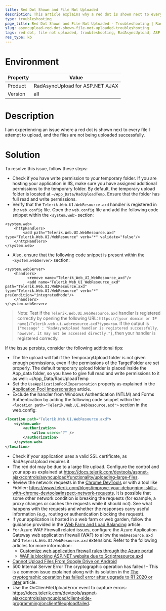 ```yaml
---
title: Red Dot Shown and File Not Uploaded
description: This article explains why a red dot is shown next to every file during the upload process and provides solutions to resolve the issue.
type: troubleshooting
page_title: Red Dot Shown and File Not Uploaded - Troubleshooting | RadAsyncUpload for ASP.NET AJAX
slug: asyncupload-red-dot-shown-file-not-uploaded-troubleshooting
tags: red dot, file not uploaded, troubleshooting, RadAsyncUpload, ASP.NET AJAX
res_type: kb
---
```

# Environment
| Property | Value |
| --- | --- |
| Product | RadAsyncUpload for ASP.NET AJAX |
| Version | all |

# Description
I am experiencing an issue where a red dot is shown next to every file I attempt to upload, and the files are not being uploaded successfully.

# Solution
To resolve this issue, follow these steps:
- Check if you have write permission to your temporary folder. If you are hosting your application in IIS, make sure you have assigned additional permissions to the temporary folder. By default, the temporary upload folder is located at `~/App_Data/RadUploadTemp`. Ensure that the folder has full read and write permissions.
- Verify that the `Telerik.Web.UI.WebResource.axd` handler is registered in the `web.config` file. Open the `web.config` file and add the following code snippet within the `<system.web>` section:

```
<system.web>
	<httpHandlers>
  		<add path="Telerik.Web.UI.WebResource.axd" type="Telerik.Web.UI.WebResource" verb="*" validate="false"/>
	</httpHandlers>
</system.web>
```

- Also, ensure that the following code snippet is present within the `<system.webServer>` section:

```
<system.webServer>
	<handlers>
		  <remove name="Telerik_Web_UI_WebResource_axd"/>
		  <add name="Telerik_Web_UI_WebResource_axd" path="Telerik.Web.UI.WebResource.axd" type="Telerik.Web.UI.WebResource" verb="*" preCondition="integratedMode"/>
	</handlers>
</system.webServer>
```

>Note: Test if the `Telerik.Web.UI.WebResource.axd` handler is registered correctly by opening the following URL: `https://[your domain or IP name]/Telerik.web.ui.webresource.axd?type=rau`. If the output is `{"message" : "RadAsyncUpload handler is registered successfully, however, it may not be accessed directly."}`, then your handler is registered correctly.

If the issue persists, consider the following additional tips:
- The file upload will fail if the TemporaryUpload folder is not given enough permissions, even if the permissions of the TargetFolder are set properly. The default temporary upload folder is placed inside the App_data folder, so you have to give full read and write permissions to it as well: ~/App_Data/RadUploadTemp
- Set the `UseApplicationPoolImpersonation` property as explained in the [Application Pool Impersonation](https://docs.telerik.com/devtools/aspnet-ajax/controls/asyncupload/troubleshooting/common-issues#application-pool-impersonation) article.
- Exclude the handler from Windows Authentication (NTLM) and Forms Authentication by adding the following code snippet within the `<location path="Telerik.Web.UI.WebResource.axd">` section in the web.config:

```xml
<location path="Telerik.Web.UI.WebResource.axd">
	<system.web>
		<authorization>
			<allow users="?" />
		</authorization>
	</system.web>
</location>
```

- Check if your application uses a valid SSL certificate, as RadAsyncUpload requires it.
- The red dot may be due to a large file upload. Configure the control and your app as explained at https://docs.telerik.com/devtools/aspnet-ajax/controls/asyncupload/functionality/uploading-large-files. 
- Review the network requests in the [Chrome DevTools](https://www.telerik.com/blogs/improve-your-debugging-skills-with-chrome-devtools#inspect-network-requests) or with a tool like Fiddler: https://www.telerik.com/blogs/improve-your-debugging-skills-with-chrome-devtools#inspect-network-requests. It is possible that some other network condition is breaking the requests (for example, a proxy changes or caches the requests while it should not). See what happens with the requests and whether the responses carry useful information (e.g., routing or authentication blocking the request).
- If your application is hosted in a web farm or web garden, follow the guidance provided in the [Web Farm and Load Balancing](https://docs.telerik.com/devtools/aspnet-ajax/controls/asyncupload/troubleshooting/web-farm) article.
- For Azure WAF Firewall related issues, configure the Azure Application Gateway web application firewall (WAF) to allow the `WebResource.axd` and `Telerik.Web.UI.WebResource.axd` extensions. Refer to the following articles for more information:
  - [Customize web application firewall rules through the Azure portal](https://learn.microsoft.com/en-us/azure/web-application-firewall/ag/application-gateway-customize-waf-rules-portal)
  - [WAF is blocking ASP.NET website due to Scriptresource.axd](https://stackoverflow.com/questions/52205228/waf-is-blocking-asp-net-website-due-to-scriptresource-axd)
- [Cannot Upload Files From Google Drive on Android](https://docs.telerik.com/devtools/aspnet-ajax/controls/asyncupload/troubleshooting/common-issues#cannot-upload-files-from-google-drive-on-android)
- 500 Internal Server Error The cryptographic operation has failed! - This is a common issue explained along with its solution in the [The cryptographic operation has failed! error after upgrade to R1 2020 or later](https://docs.telerik.com/devtools/aspnet-ajax/knowledge-base/asyncupload-the-cryptographic-operation-has-failed-error-after-upgrade) article.
- Use the OnClienFileUploadError event to capture errors: https://docs.telerik.com/devtools/aspnet-ajax/controls/asyncupload/client-side-programming/onclientfileuploadfailed.
 
  
